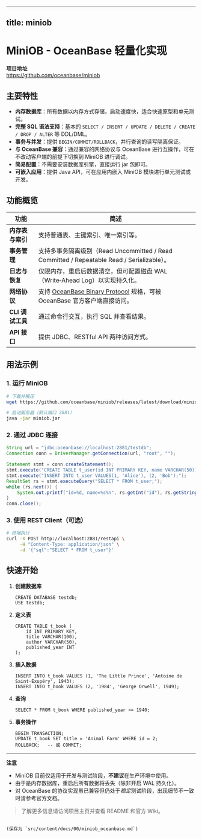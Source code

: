 
---
title: miniob
---


# MiniOB - OceanBase 轻量化实现

**项目地址**  
<https://github.com/oceanbase/miniob>

## 主要特性
- **内存数据库**：所有数据以内存方式存储，启动速度快，适合快速原型和单元测试。  
- **完整 SQL 语法支持**：基本的 `SELECT / INSERT / UPDATE / DELETE / CREATE / DROP / ALTER` 等 DDL/DML。  
- **事务与并发**：提供 `BEGIN/COMMIT/ROLLBACK`，并行查询的读写隔离保证。  
- **与 OceanBase 兼容**：通过兼容的网络协议与 OceanBase 进行互操作，可在不改动客户端的前提下切换到 MiniOB 进行调试。  
- **简易配置**：不需要安装数据库引擎，直接运行 jar 包即可。  
- **可嵌入应用**：提供 Java API，可在应用内嵌入 MiniOB 模块进行单元测试或开发。  

## 功能概览
| 功能 | 简述 |
|------|------|
| **内存表与索引** | 支持普通表、主键索引、唯一索引等。 |
| **事务管理** | 支持多事务隔离级别（Read Uncommitted / Read Committed / Repeatable Read / Serializable）。 |
| **日志与恢复** | 仅限内存，重启后数据清空，但可配置磁盘 WAL（Write‑Ahead Log）以实现持久化。 |
| **网络协议** | 支持 [OceanBase Binary Protocol](https://docs.oceanbase.com/) 规格，可被 OceanBase 官方客户端直接访问。 |
| **CLI 调试工具** | 通过命令行交互，执行 SQL 并查看结果。 |
| **API 接口** | 提供 JDBC、RESTful API 两种访问方式。 |

## 用法示例

### 1. 运行 MiniOB
```bash
# 下载并解压
wget https://github.com/oceanbase/miniob/releases/latest/download/miniob.jar

# 启动服务器（默认端口 2881）
java -jar miniob.jar
```

### 2. 通过 JDBC 连接
```java
String url = "jdbc:oceanbase://localhost:2881/testdb";
Connection conn = DriverManager.getConnection(url, "root", "");

Statement stmt = conn.createStatement();
stmt.execute("CREATE TABLE t_user(id INT PRIMARY KEY, name VARCHAR(50));");
stmt.execute("INSERT INTO t_user VALUES(1, 'Alice'), (2, 'Bob');");
ResultSet rs = stmt.executeQuery("SELECT * FROM t_user;");
while (rs.next()) {
    System.out.printf("id=%d, name=%s%n", rs.getInt("id"), rs.getString("name"));
}
conn.close();
```

### 3. 使用 REST Client（可选）
```bash
# 终端执行
curl -X POST http://localhost:2881/restapi \
     -H "Content-Type: application/json" \
     -d '{"sql":"SELECT * FROM t_user"}'
```

## 快速开始

1. **创建数据库**  
   ```
   CREATE DATABASE testdb;
   USE testdb;
   ```

2. **定义表**  
   ```
   CREATE TABLE t_book (
       id INT PRIMARY KEY,
       title VARCHAR(100),
       author VARCHAR(50),
       published_year INT
   );
   ```

3. **插入数据**  
   ```
   INSERT INTO t_book VALUES (1, 'The Little Prince', 'Antoine de Saint-Exupéry', 1943);
   INSERT INTO t_book VALUES (2, '1984', 'George Orwell', 1949);
   ```

4. **查询**  
   ```
   SELECT * FROM t_book WHERE published_year >= 1940;
   ```

5. **事务操作**  
   ```
   BEGIN TRANSACTION;
   UPDATE t_book SET title = 'Animal Farm' WHERE id = 2;
   ROLLBACK;   -- 或 COMMIT;
   ```

---

**注意**  
- MiniOB 目前仅适用于开发与测试阶段，**不建议**在生产环境中使用。  
- 由于是内存数据库，重启后所有数据将丢失（除非开启 WAL 持久化）。  
- 对 OceanBase 的协议实现虽已兼容但仍处于*稳定*测试阶段，出现细节不一致时请参考官方文档。  

> 了解更多信息请访问项目主页并查看 README 和官方 Wiki。  
```  

(保存为 `src/content/docs/00/miniob_oceanbase.md`)